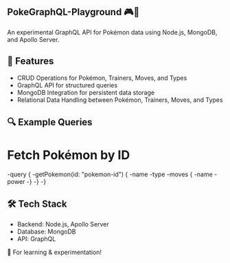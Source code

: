 ## PokeGraphQL-Playground 🎮🚀

An experimental GraphQL API for Pokémon data using Node.js, MongoDB, and Apollo Server.

## 🚀 Features
- CRUD Operations for Pokémon, Trainers, Moves, and Types
- GraphQL API for structured queries
- MongoDB Integration for persistent data storage
- Relational Data Handling between Pokémon, Trainers, Moves, and Types

## 🔍 Example Queries

# Fetch Pokémon by ID
-query {
  -getPokemon(id: "pokemon-id") {
    -name
    -type
    -moves {
      -name
      -power
    -}
  -}
-}

## 🛠 Tech Stack
- Backend: Node.js, Apollo Server
- Database: MongoDB
- API: GraphQL

📌 For learning & experimentation!
